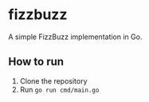 # fizzbuzz
A simple FizzBuzz implementation in Go. 

## How to run
1. Clone the repository
2. Run `go run cmd/main.go`
